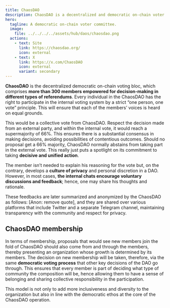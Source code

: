 ```yaml
---
title: ChaosDAO
description: ChaosDAO is a decentralized and democratic on-chain voter committee, consisting of over 300 members who are actively involved in the governance of Polkadot, Kusama, and various ecosystem projects.
hero:
  tagline: A democratic on-chain voter committee.
  image: 
    file: ../../../../assets/hub/daos/chaosdao.png
  actions:
    - text: Site
      link: https://chaosdao.org/
      icon: external
    - text: X
      link: https://x.com/ChaosDAO
      icon: external
      variant: secondary
---  
```


**ChaosDAO** is the decentralized democratic on-chain voting bloc, which comprises **more than 300 members empowered for decision-making in different types of referendums**. Every individual in the ChaosDAO has the right to participate in the internal voting system by a strict “one person, one vote” principle. This will ensure that each of the members’ voices is heard on equal grounds.

This would be a collective vote from ChaosDAO. Respect the decision made from an external party, and within the internal vote, it would reach a supermajority of 66%. This ensures there is a substantial consensus in making decisions, avoiding possibilities of contentious outcomes. Should no proposal get a 66% majority, ChaosDAO normally abstains from taking part in the external vote. This really just puts a spotlight on its commitment to taking **decisive and unified action**.

The member isn’t needed to explain his reasoning for the vote but, on the contrary, develops a **culture of privacy** and personal discretion in a DAO. However, in most cases, **the internal chats encourage voluntary discussions and feedback**; hence, one may share his thoughts and rationale.

These feedbacks are later summarized and anonymized by the ChaosDAO as follows: \[Anon: remove quote\], and they are shared over various platforms that include Twitter and a separate Telegram channel, maintaining transparency with the community and respect for privacy.

## ChaosDAO membership
In terms of membership, proposals that would see new members join the fold of ChaosDAO should also come from and through the members, thereby presenting an organization whose growth is determined by its members. The decision on new membership will be taken, therefore, via the same **democratic voting process** that other key decisions of the DAO go through. This ensures that every member is part of deciding what type of community the composition will be, hence allowing them to have a sense of belonging and sharing collective responsibility in the participation.

This model is not only to add more inclusiveness and diversity to the organization but also in line with the democratic ethos at the core of the ChaosDAO operation.
